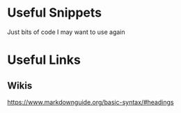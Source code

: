 # Useful Snippets
Just bits of code I may want to use again

# Useful Links
## Wikis
https://www.markdownguide.org/basic-syntax/#headings
